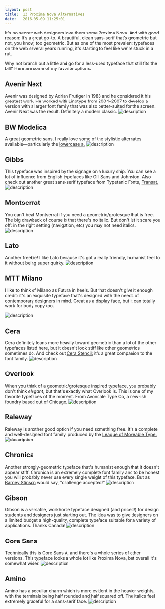 ```yaml
---
layout: post
title:  13 Proxima Nova Alternatives
date:   2016-05-09 11:25:01
---
```


It's no secret: web designers love them some Proxima Nova. And with good reason: It’s a great go-to. A beautiful, clean sans-serif that’s geometric but not, you know, too geometric. But as one of the most prevalent typefaces on the web several years running, it's starting to feel like we're stuck in a rut.

Why not branch out a little and go for a less-used typeface that still fits the bill? Here are some of my favorite options.

<h2>Avenir Next</h2>
Avenir was designed by Adrian Frutiger in 1988 and he considered it his greatest work. He worked with Linotype from 2004–2007 to develop a version with a larger font family that was also better-suited for the screen. Avenir Next was the result. Definitely a modern classic. 

<img src="/images/proxima_nova/avenir.png" alt="description">

<h2>BW Modelica</h2>
A great geometric sans. I really love some of the stylistic alternates available—particularly the <a href="pciture of the a">lowercase a.</a>

<img src="/images/proxima_nova/modelica.png" alt="description">

<h2>Gibbs</h2>
This typeface was inspired by the signage on a luxury ship. You can see a lot of influence from English typefaces like Gill Sans and Johnston. Also check out another great sans-serif typeface from Typetanic Fonts, <a href="transat">Transat.</a>

<img src="/images/proxima_nova/gibbs.png" alt="description">

<h2>Montserrat</h2>
You can't beat Montserrat if you need a geometric/grotesque that is free. The big drawback of course is that there's no italic. But don't let it scare you off: in the right setting (navigation, etc) you may not need italics.

<img src="/images/proxima_nova/montserrat.png" alt="description">

<h2>Lato</h2>
Another freebie! I like Lato because it's got a really friendly, humanist feel to it without being super quirky. 

<img src="/images/proxima_nova/lato.png" alt="description">

<h2>MTT Milano</h2>

I like to think of Milano as Futura in heels. But that doesn't give it enough credit: it's an exquisite typeface that's designed with the needs of contemporary designers in mind. Great as a display face, but it can totally work for body copy too. 

<img src="/images/proxima_nova/milano.png" alt="description">

<h2>Cera</h2>
Cera definitely leans more heavily toward geometric than a lot of the other typefaces listed here, but it doesn't look stiff like other geometrics sometimes do. And check out <a href="cera stencil link">Cera Stencil:</a> it's a great companion to the font family.

<img src="/images/proxima_nova/cera.png" alt="description">

<h2>Overlook</h2>
When you think of a geometric/grotesque inspired typeface, you probably don't think <i>elegant,</i> but that's exactly what Overlook is. This is one of my favorite typefaces of the moment. From Avondale Type Co, a new-ish foundry based out of Chicago.

<img src="/images/proxima_nova/overlook.png" alt="description">

<h2>Raleway</h2>
Raleway is another good option if you need something free. It's a complete and well-designed font family, produced by the <a href="league link">League of Moveable Type.</a>

<img src="/images/proxima_nova/raleway.png" alt="description">

<h2>Chronica</h2>
Another strongly-geometric typeface that's humanist enough that it doesn't appear stiff. Chronica is an extremely complete font family and to be honest you will probably never use every single weight of this typeface. But as <a href="youtube of barney">Barney Stinson</a> would say, "challenge accepted!"

<img src="/images/proxima_nova/chronica.png" alt="description">

<h2>Gibson</h2>
Gibson is a versatile, workhorse typeface designed (and priced!) for design students and designers just starting out. The idea was to give designers on a limited budget a high-quality, complete typeface suitable for a variety of applications. Thanks Canada!

<img src="/images/proxima_nova/gibson.png" alt="description">

<h2>Core Sans</h2>
Technically this is Core Sans A, and there's a whole series of other versions. This typeface looks a whole lot like Proxima Nova, but overall it's somewhat wider.

<img src="/images/proxima_nova/core_sans.png" alt="description">

<h2>Amino</h2>
Amino has a peculiar charm which is more evident in the heavier weights, with the terminals being half rounded and half squared off. The italics feel extremely graceful for a sans-serif face. 

<img src="/images/proxima_nova/amino.png" alt="description">
